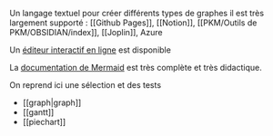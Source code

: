 Un langage textuel pour créer différents types de graphes
il est très largement supporté : [[Github Pages]], [[Notion]], [[PKM/Outils de PKM/OBSIDIAN/index]], [[Joplin]], Azure

Un [éditeur interactif en ligne](https://mermaid.live/) est disponible

La [documentation de Mermaid](https://mermaid.js.org/intro/) est très complète et très didactique.

On reprend ici une sélection et des tests
- [[graph|graph]]
- [[gantt]]
- [[piechart]]